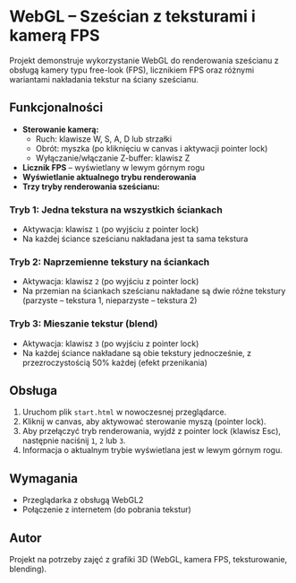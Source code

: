 # WebGL – Sześcian z teksturami i kamerą FPS

Projekt demonstruje wykorzystanie WebGL do renderowania sześcianu z obsługą kamery typu free-look (FPS), licznikiem FPS oraz różnymi wariantami nakładania tekstur na ściany sześcianu.

## Funkcjonalności

- **Sterowanie kamerą:**
  - Ruch: klawisze W, S, A, D lub strzałki
  - Obrót: myszka (po kliknięciu w canvas i aktywacji pointer lock)
  - Wyłączanie/włączanie Z-buffer: klawisz Z
- **Licznik FPS** – wyświetlany w lewym górnym rogu
- **Wyświetlanie aktualnego trybu renderowania**
- **Trzy tryby renderowania sześcianu:**

### Tryb 1: Jedna tekstura na wszystkich ściankach
- Aktywacja: klawisz `1` (po wyjściu z pointer lock)
- Na każdej ściance sześcianu nakładana jest ta sama tekstura

### Tryb 2: Naprzemienne tekstury na ściankach
- Aktywacja: klawisz `2` (po wyjściu z pointer lock)
- Na przemian na ściankach sześcianu nakładane są dwie różne tekstury (parzyste – tekstura 1, nieparzyste – tekstura 2)

### Tryb 3: Mieszanie tekstur (blend)
- Aktywacja: klawisz `3` (po wyjściu z pointer lock)
- Na każdej ściance nakładane są obie tekstury jednocześnie, z przezroczystością 50% każdej (efekt przenikania)

## Obsługa
1. Uruchom plik `start.html` w nowoczesnej przeglądarce.
2. Kliknij w canvas, aby aktywować sterowanie myszą (pointer lock).
3. Aby przełączyć tryb renderowania, wyjdź z pointer lock (klawisz Esc), następnie naciśnij `1`, `2` lub `3`.
4. Informacja o aktualnym trybie wyświetlana jest w lewym górnym rogu.

## Wymagania
- Przeglądarka z obsługą WebGL2
- Połączenie z internetem (do pobrania tekstur)

## Autor
Projekt na potrzeby zajęć z grafiki 3D (WebGL, kamera FPS, teksturowanie, blending).
